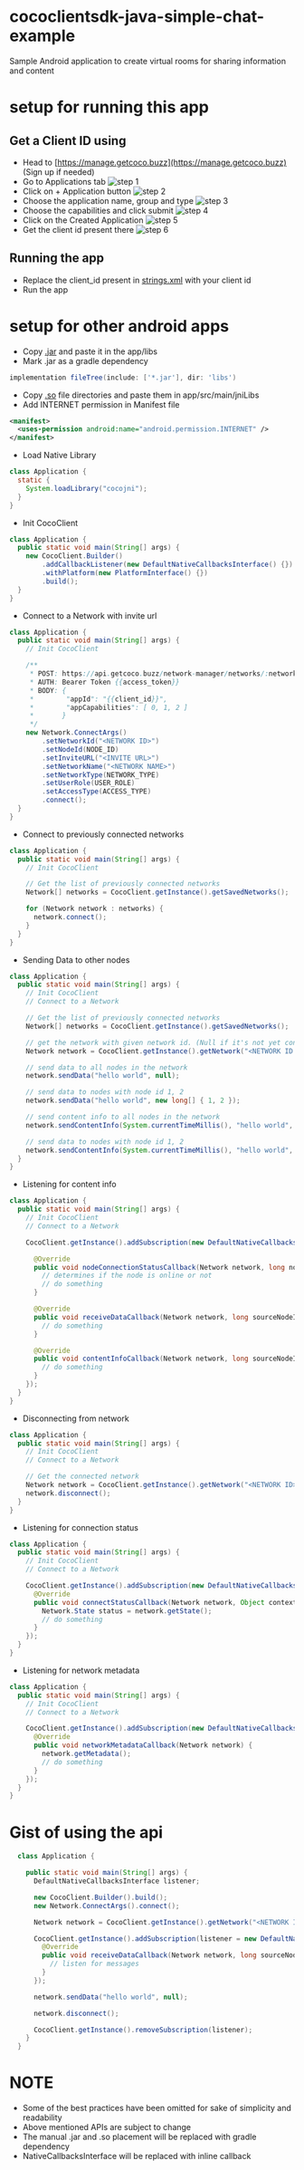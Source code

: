 # cococlientsdk-java-simple-chat-example
Sample Android application to create virtual rooms for sharing information and content

# setup for running this app
  ## Get a Client ID using
  - Head to [https://manage.getcoco.buzz](https://manage.getcoco.buzz) (Sign up if needed)
  - Go to Applications tab
  ![step 1](1.png?raw=true "Client ID Step 1")
  - Click on + Application button
  ![step 2](2.png?raw=true "Client ID Step 2")
  - Choose the application name, group and type
  ![step 3](3.png?raw=true "Client ID Step 3")
  - Choose the capabilities and click submit
  ![step 4](4.png?raw=true "Client ID Step 4")
  - Click on the Created Application
  ![step 5](5.png?raw=true "Client ID Step 5")
  - Get the client id present there
  ![step 6](6.png?raw=true "Client ID Step 6")
  ## Running the app
  - Replace the client_id present in [strings.xml](app/src/main/res/values/strings.xml) with your client id
  - Run the app

# setup for other android apps
  - Copy [.jar](app/libs/cococlientsdk-java.jar) and paste it in the app/libs
  - Mark .jar as a gradle dependency
  ```groovy
  implementation fileTree(include: ['*.jar'], dir: 'libs')
  ```
  - Copy [.so](app/src/main/jniLibs) file directories and paste them in app/src/main/jniLibs
  - Add INTERNET permission in Manifest file
  ```xml
  <manifest>
    <uses-permission android:name="android.permission.INTERNET" />
  </manifest>
  ```
  - Load Native Library
  ```java
  class Application {
    static {
      System.loadLibrary("cocojni");
    }
  }
  ```
  - Init CocoClient
  ```java
  class Application {
    public static void main(String[] args) {
      new CocoClient.Builder()
          .addCallbackListener(new DefaultNativeCallbacksInterface() {})
          .withPlatform(new PlatformInterface() {})
          .build();
    }
  }
  ```
  - Connect to a Network with invite url
  ```java
  class Application {
    public static void main(String[] args) {
      // Init CocoClient

      /**
       * POST: https://api.getcoco.buzz/network-manager/networks/:networkId/generate-invite
       * AUTH: Bearer Token {{access_token}}
       * BODY: {
       *        "appId": "{{client_id}}",
       *        "appCapabilities": [ 0, 1, 2 ]
       *       }
       */
      new Network.ConnectArgs()
          .setNetworkId("<NETWORK ID>")
          .setNodeId(NODE_ID)
          .setInviteURL("<INVITE URL>")
          .setNetworkName("<NETWORK NAME>")
          .setNetworkType(NETWORK_TYPE)
          .setUserRole(USER_ROLE)
          .setAccessType(ACCESS_TYPE)
          .connect();
    }
  }
  ```
  - Connect to previously connected networks
  ```java
  class Application {
    public static void main(String[] args) {
      // Init CocoClient

      // Get the list of previously connected networks
      Network[] networks = CocoClient.getInstance().getSavedNetworks();

      for (Network network : networks) {
        network.connect();
      }
    }
  }
  ```
  - Sending Data to other nodes
  ```java
  class Application {
    public static void main(String[] args) {
      // Init CocoClient
      // Connect to a Network

      // Get the list of previously connected networks
      Network[] networks = CocoClient.getInstance().getSavedNetworks();

      // get the network with given network id. (Null if it's not yet connected)
      Network network = CocoClient.getInstance().getNetwork("<NETWORK ID HERE>");

      // send data to all nodes in the network
      network.sendData("hello world", null);

      // send data to nodes with node id 1, 2
      network.sendData("hello world", new long[] { 1, 2 });

      // send content info to all nodes in the network
      network.sendContentInfo(System.currentTimeMillis(), "hello world", null);

      // send data to nodes with node id 1, 2
      network.sendContentInfo(System.currentTimeMillis(), "hello world", new long[] { 1, 2 });
    }
  }
  ```
  - Listening for content info
  ```java
  class Application {
    public static void main(String[] args) {
      // Init CocoClient
      // Connect to a Network

      CocoClient.getInstance().addSubscription(new DefaultNativeCallbacksInterface() {

        @Override
        public void nodeConnectionStatusCallback(Network network, long nodeId, NodeType nodeType, boolean isOnline, Object networkContext) {
          // determines if the node is online or not
          // do something
        }

        @Override
        public void receiveDataCallback(Network network, long sourceNodeId, String data) {
          // do something
        }

        @Override
        public void contentInfoCallback(Network network, long sourceNodeId, long contentTime, String data) {
          // do something
        }
      });
    }
  }
  ```
  - Disconnecting from network
  ```java
  class Application {
    public static void main(String[] args) {
      // Init CocoClient
      // Connect to a Network

      // Get the connected network
      Network network = CocoClient.getInstance().getNetwork("<NETWORK ID>");
      network.disconnect();
    }
  }
  ```
  - Listening for connection status
  ```java
  class Application {
    public static void main(String[] args) {
      // Init CocoClient
      // Connect to a Network

      CocoClient.getInstance().addSubscription(new DefaultNativeCallbacksInterface() {
        @Override
        public void connectStatusCallback(Network network, Object context) {
          Network.State status = network.getState();
          // do something
        }
      });
    }
  }
  ```
  - Listening for network metadata
  ```java
  class Application {
    public static void main(String[] args) {
      // Init CocoClient
      // Connect to a Network

      CocoClient.getInstance().addSubscription(new DefaultNativeCallbacksInterface() {
        @Override
        public void networkMetadataCallback(Network network) {
          network.getMetadata();
          // do something
        }
      });
    }
  }
  ```
# Gist of using the api
```java
  class Application {

    public static void main(String[] args) {
      DefaultNativeCallbacksInterface listener;

      new CocoClient.Builder().build();
      new Network.ConnectArgs().connect();

      Network network = CocoClient.getInstance().getNetwork("<NETWORK ID>");

      CocoClient.getInstance().addSubscription(listener = new DefaultNativeCallbacksInterface() {
        @Override
        public void receiveDataCallback(Network network, long sourceNodeId, String data) {
          // listen for messages
        }
      });

      network.sendData("hello world", null);

      network.disconnect();

      CocoClient.getInstance().removeSubscription(listener);
    }
  }
```
# NOTE
  - Some of the best practices have been omitted for sake of simplicity and readability
  - Above mentioned APIs are subject to change
  - The manual .jar and .so placement will be replaced with gradle dependency
  - NativeCallbacksInterface will be replaced with inline callback
